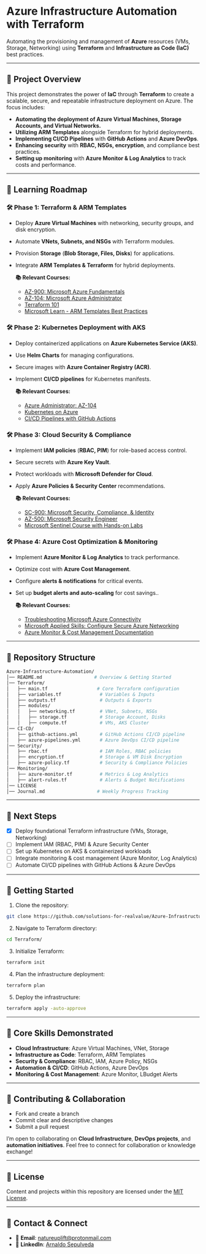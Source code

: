 # Azure Infrastructure Automation with Terraform

Automating the provisioning and management of **Azure** resources (VMs, Storage, Networking) using **Terraform** and **Infrastructure as Code (IaC)** best practices.

---

## 📌 Project Overview

This project demonstrates the power of **IaC** through **Terraform** to create a scalable, secure, and repeatable infrastructure deployment on Azure. The focus includes:

* **Automating the deployment of Azure Virtual Machines, Storage Accounts, and Virtual Networks.**
* **Utilizing ARM Templates** alongside Terraform for hybrid deployments.
* **Implementing CI/CD Pipelines** with **GitHub Actions** and **Azure DevOps**.
* **Enhancing security** with **RBAC, NSGs, encryption**, and compliance best practices.
* **Setting up monitoring** with **Azure Monitor & Log Analytics** to track costs and performance.

---

## 📖 Learning Roadmap

### 🛠️ **Phase 1: Terraform & ARM Templates**

* Deploy **Azure Virtual Machines** with networking, security groups, and disk encryption.
* Automate **VNets, Subnets, and NSGs** with Terraform modules.
* Provision **Storage** (**Blob Storage, Files, Disks**) for applications.
* Integrate **ARM Templates & Terraform** for hybrid deployments.

    **📚 Relevant Courses:**
  * [AZ-900: Microsoft Azure Fundamentals](https://www.udemy.com/course/az-900-microsoft-azure-fundamentals-with-simulations/)
  * [AZ-104: Microsoft Azure Administrator](https://www.udemy.com/course/az-104-microsoft-azure-administrator-course-with-simulations/)
  * [Terraform 101](https://www.udemy.com/course/terraform-101-azure-edition/)
  * [Microsoft Learn - ARM Templates Best Practices](https://learn.microsoft.com/en-us/training/paths/deploy-manage-resource-manager-templates/)

### 🛠️ **Phase 2: Kubernetes Deployment with AKS**

* Deploy containerized applications on **Azure Kubernetes Service (AKS)**.
* Use **Helm Charts** for managing configurations.
* Secure images with **Azure Container Registry (ACR)**.
* Implement **CI/CD pipelines** for Kubernetes manifests.

    **📚 Relevant Courses:**
  * [Azure Administrator: AZ-104](https://www.udemy.com/course/az-104-microsoft-azure-administrator-course-with-simulations/)
  * [Kubernetes on Azure](https://www.udemy.com/course/terraform-on-azure-services/)
  * [CI/CD Pipelines with GitHub Actions](https://www.udemy.com/course/learn-github-actions-ci-cd-devops-pipelines/)

### 🛠️ **Phase 3: Cloud Security & Compliance**

* Implement **IAM policies** (**RBAC, PIM**) for role-based access control.
* Secure secrets with **Azure Key Vault**.
* Protect workloads with **Microsoft Defender for Cloud**.
* Apply **Azure Policies & Security Center** recommendations.

    **📚 Relevant Courses:**
  * [SC-900: Microsoft Security, Compliance, & Identity](https://www.udemy.com/course/sc-900-microsoft-security-compliance-identity-with-sims)
  * [AZ-500: Microsoft Security Engineer](https://www.udemy.com/course/az-500-microsoft-azure-security-technologies-with-sims)
  * [Microsoft Sentinel Course with Hands-on Labs](https://www.udemy.com/course/microsoft-sentinel-course-with-hands-on-sims/)

### 🛠️ **Phase 4: Azure Cost Optimization & Monitoring**

* Implement **Azure Monitor & Log Analytics** to track performance.
* Optimize cost with **Azure Cost Management**.
* Configure **alerts & notifications** for critical events.
* Set up **budget alerts and auto-scaling** for cost savings..

    **📚 Relevant Courses:**
  * [Troubleshooting Microsoft Azure Connectivity](https://www.udemy.com/course/az-720-troubleshooting-microsoft-azure-connectivity-course/)
  * [Microsoft Applied Skills: Configure Secure Azure Networking](https://www.udemy.com/course/microsoft-applied-skills-configure-secure-access-to-your/)
  * [Azure Monitor & Cost Management Documentation](https://www.udemy.com/course/azure-infrastructure-managing-cost-governance-monitoring/)

---

## 📂 Repository Structure

```bash
Azure-Infrastructure-Automation/
│── README.md                   # Overview & Getting Started
│── Terraform/
│   ├── main.tf                  # Core Terraform configuration
│   ├── variables.tf              # Variables & Inputs
│   ├── outputs.tf                # Outputs & Exports
│   ├── modules/
│   │   ├── networking.tf         # VNet, Subnets, NSGs
│   │   ├── storage.tf            # Storage Account, Disks
│   │   ├── compute.tf            # VMs, AKS Cluster
│── CI-CD/
│   ├── github-actions.yml        # GitHub Actions CI/CD pipeline
│   ├── azure-pipelines.yml       # Azure DevOps CI/CD pipeline
│── Security/
│   ├── rbac.tf                   # IAM Roles, RBAC policies
│   ├── encryption.tf             # Storage & VM Disk Encryption
│   ├── azure-policy.tf           # Security & Compliance Policies
│── Monitoring/
│   ├── azure-monitor.tf          # Metrics & Log Analytics
│   ├── alert-rules.tf            # Alerts & Budget Notifications
│── LICENSE
│── Journal.md                   # Weekly Progress Tracking

```

---

## 📌 Next Steps

* [x] Deploy foundational Terraform infrastructure (VMs, Storage, Networking)
* [ ] Implement IAM (RBAC, PIM) & Azure Security Center
* [ ] Set up Kubernetes on AKS & containerized workloads
* [ ] Integrate monitoring & cost management (Azure Monitor, Log Analytics)
* [ ] Automate CI/CD pipelines with GitHub Actions & Azure DevOps

---

## 📌 Getting Started

1. Clone the repository:

```bash
git clone https://github.com/solutions-for-realvalue/Azure-Infrastructure-Automation.git
```

2. Navigate to Terraform directory:


```bash
cd Terraform/
```

3. Initialize Terraform:

```bash
terraform init
```

4. Plan the infrastructure deployment:

```bash
terraform plan
```

5. Deploy the infrastructure:

```bash
terraform apply -auto-approve
```

---

## 🌟 Core Skills Demonstrated

* **Cloud Infrastructure**: Azure Virtual Machines, VNet, Storage
* **Infrastructure as Code**: Terraform, ARM Templates
* **Security & Compliance**: RBAC, IAM, Azure Policy, NSGs
* **Automation & CI/CD**: GitHub Actions, Azure DevOps
* **Monitoring & Cost Management**: Azure Monitor, LBudget Alerts

---

## 🤝 Contributing & Collaboration

* Fork and create a branch
* Commit clear and descriptive changes
* Submit a pull request

I’m open to collaborating on **Cloud Infrastructure**, **DevOps projects**, and **automation initiatives**. Feel free to connect for collaboration or knowledge exchange!

---

## 📜 License

Content and projects within this repository are licensed under the [MIT License](LICENSE).

---

## 📧 Contact & Connect

* 📩 **Email**: [natureuplift@protonmail.com](mailto:natureuplift@protonmail.com)  
* 🔗 **LinkedIn**: [Arnaldo Sepulveda](https://www.linkedin.com/in/arnaldo-sepulveda)
